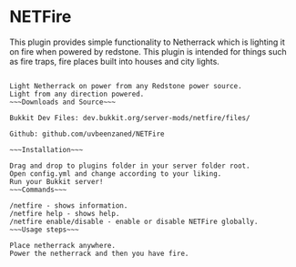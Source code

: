 NETFire
=======

This plugin provides simple functionality to Netherrack which is lighting it on fire when powered by redstone. This plugin is intended for things such as fire traps, fire places built into houses and city lights.

~~~Features~~~

Light Netherrack on power from any Redstone power source.
Light from any direction powered.
~~~Downloads and Source~~~

Bukkit Dev Files: dev.bukkit.org/server-mods/netfire/files/

Github: github.com/uvbeenzaned/NETFire

~~~Installation~~~

Drag and drop to plugins folder in your server folder root.
Open config.yml and change according to your liking.
Run your Bukkit server!
~~~Commands~~~

/netfire - shows information.
/netfire help - shows help.
/netfire enable/disable - enable or disable NETFire globally.
~~~Usage steps~~~

Place netherrack anywhere.
Power the netherrack and then you have fire.